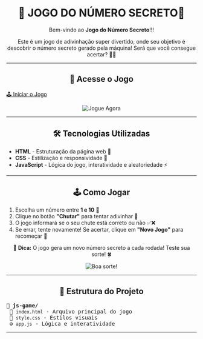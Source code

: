 <h1 style="text-align: center;">🎯 JOGO DO NÚMERO SECRETO🎯</h1>
<p style="text-align: center;">Bem-vindo ao <strong>Jogo do Número Secreto</strong>!!!</p>
<p style="text-align: center;">Este é um jogo de adivinhação super divertido, onde seu objetivo é descobrir o número secreto gerado pela máquina! Será que você consegue acertar? 🤔💭</p>
<hr>

<h2 style="text-align: center;">🔗 Acesse o Jogo</h2>
 <div align="center">
</div>
<p><a href="https://leticiafer01.github.io/Jogo-do-numero-secreto/">🕹 Iniciar o Jogo</a></p>
<p style="text-align: center;">
  <img src="https://media.giphy.com/media/26AHONQ79FdWZhAI0/giphy.gif" alt="Jogue Agora">
</p>
<hr>

<h2 style="text-align: center;">🛠️ Tecnologias Utilizadas</h2>
<ul>
  <li> <strong>HTML</strong> - Estruturação da página web 📝</li>
  <li> <strong>CSS</strong> - Estilização e responsividade 🎨</li>
  <li> <strong>JavaScript</strong> - Lógica do jogo, interatividade e aleatoriedade ⚡</li>
</ul>
<hr>

<h2 style="text-align: center;">🕹 Como Jogar</h2>
<ol>
  <li>Escolha um número entre <strong>1 e 10</strong> 🔢</li>
  <li>Clique no botão <strong>"Chutar"</strong> para tentar adivinhar 🎯</li>
  <li>O jogo informará se o seu chute está correto ou não ✅❌</li>
  <li>Se errar, tente novamente! Se acertar, clique em <strong>"Novo Jogo"</strong> para recomeçar 🔄</li>
</ol>
<p style="text-align: center;">🎰 <strong>Dica:</strong> O jogo gera um novo número secreto a cada rodada! Teste sua sorte! 🍀</p>
<p style="text-align: center;">
  <img src="https://media.giphy.com/media/3o7abldj0b3rxrZUxW/giphy.gif" alt="Boa sorte!">
</p>
<hr>

<h2 style="text-align: center;">📂 Estrutura do Projeto</h2>
<pre>
📁 <strong>js-game/</strong>
 📝 <code>index.html</code> - Arquivo principal do jogo
 🎨 <code>style.css</code> - Estilos visuais
 ⚙️ <code>app.js</code> - Lógica e interatividade
</pre>
<hr>
